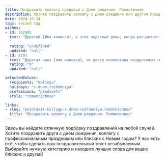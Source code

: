 ```yaml
---
title: Поздравить коллегу продавца c Днем рождения. Романтичное
description: Хотите поздравить коллегу c Днем рождения или другим праздником? Наш ИИ создаст незабываемое поздравление, а вы обязательно выделитесь среди других.  
date: 2024-10-24
tags: second tag
wishes:
- id: 102405
  text: "Дорогой [Имя коллеги], в этот чудесный день, когда расцветает весь мир, позволь мне поздравить тебя с Днём рождения!  Пусть твоя жизнь будет такой же яркой и неповторимой, как драгоценный камень, а каждый новый день приносит столько же радости и света, сколько ты даришь своим покупателям своим обаянием и профессионализмом. Пусть любовь и счастье окружают тебя, как нежные лепестки розы, а удача всегда идет рядом, как верный спутник.  Счастья тебе, бесконечной любви и исполнения всех самых заветных желаний!
  "
  rating: "undefined"
  updated: "null"
- id: 8191
  text: "Дорогая наша [имя коллеги], от всего коллектива поздравляем тебя с Днём рождения! Желаем тебе бриллиантовых продаж, неиссякаемого потока покупателей и исполнения всех желаний. Пусть каждый твой рабочий день будет наполнен успехом и благополучием, а дом будет уютной гаванью, где царит любовь и счастье. Пусть твоя жизнь будет подобна изысканной вазе, наполненной благоухающими цветами радости и благополучия. Пусть удача будет твоей постоянной спутницей, а счастье сопутствует во всем. С днем рождения!"
  rating: "0"
  updated: "null"

selectedValues:
  recipients: "kollegu"
  holidays: "s-dnem-rozhdeniya"
  professions: "prodavets"
  style: "romantichnoe"

links:
- slug: "pozdravit-kollegu-s-dnem-rozhdeniya-romantichnoe"
  title: "Поздравить коллегу c Днем рождения. Романтичное"
---
```


Здесь вы найдете отличную подборку поздравлений на любой случай. 
Хотите поздравить друга с днём рождения, коллегу с профессиональным праздником или близких с Новым годом? У нас есть всё, чтобы сделать ваш поздравительный текст незабываемым. Выбирайте нужную категорию и находите лучшие слова для ваших близких и друзей!

